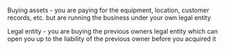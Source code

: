 Buying assets - you are paying for the equipment, location, customer records, etc. but are running the business under your own legal entity

Legal entity - you are buying the previous owners legal entity which can open you up to the liability of the previous owner before you acquired it